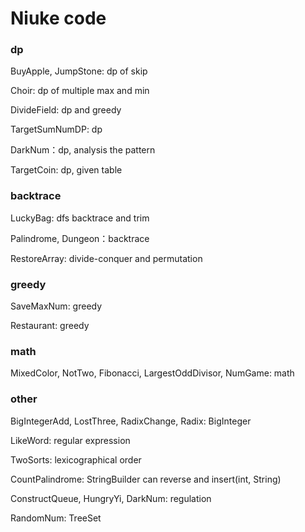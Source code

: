 # Niuke code
### dp
BuyApple, JumpStone: dp of skip

Choir: dp of multiple max and min

DivideField: dp and greedy

TargetSumNumDP: dp

DarkNum：dp, analysis the pattern

TargetCoin: dp, given table

### backtrace
LuckyBag: dfs backtrace and trim

Palindrome, Dungeon：backtrace

RestoreArray: divide-conquer and permutation

### greedy
SaveMaxNum: greedy

Restaurant: greedy

### math
MixedColor, NotTwo, Fibonacci, LargestOddDivisor, NumGame: math

### other
BigIntegerAdd, LostThree, RadixChange, Radix: BigInteger

LikeWord: regular expression

TwoSorts: lexicographical order

CountPalindrome: StringBuilder can reverse and insert(int, String)

ConstructQueue, HungryYi, DarkNum: regulation

RandomNum: TreeSet
